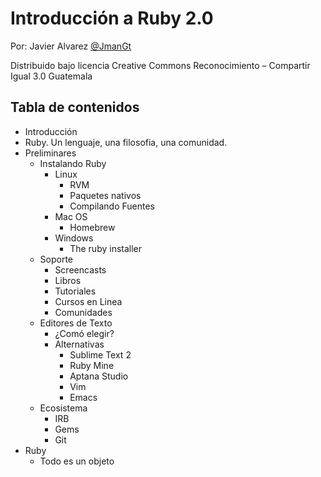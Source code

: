 # Introducción a Ruby 2.0 
Por: Javier Alvarez [@JmanGt](http://twitter.com/jmangt)

Distribuido bajo licencia Creative Commons Reconocimiento – Compartir Igual 3.0 Guatemala

## Tabla de contenidos

* Introducción
* Ruby. Un lenguaje, una filosofia, una comunidad.
* Preliminares
  * Instalando Ruby
    * Linux
      * RVM
      * Paquetes nativos
      * Compilando Fuentes
    * Mac OS
      * Homebrew
    * Windows
      * The ruby installer
  * Soporte
    * Screencasts
    * Libros
    * Tutoriales
    * Cursos en Linea
    * Comunidades
  * Editores de Texto
    * ¿Comó elegir?
    * Alternativas
      * Sublime Text 2
      * Ruby Mine
      * Aptana Studio
      * Vim
      * Emacs
  * Ecosistema
    * IRB
    * Gems
    * Git
* Ruby
  * Todo es un objeto
      
   

